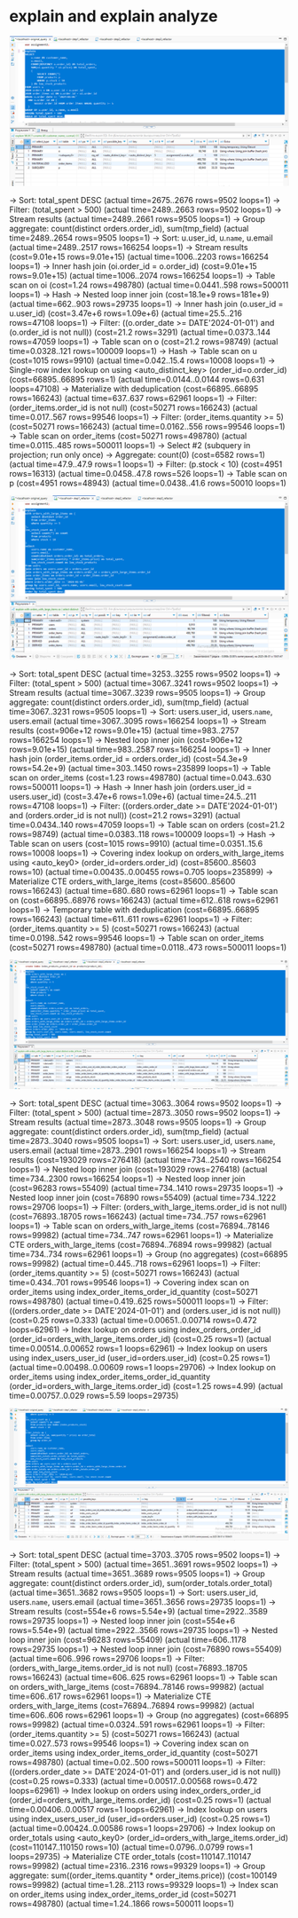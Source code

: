 # explain and explain analyze
![original query](original_query.png)

-> Sort: total_spent DESC  (actual time=2675..2676 rows=9502 loops=1)
    -> Filter: (total_spent > 500)  (actual time=2489..2663 rows=9502 loops=1)
        -> Stream results  (actual time=2489..2661 rows=9505 loops=1)
            -> Group aggregate: count(distinct orders.order_id), sum(tmp_field)  (actual time=2489..2654 rows=9505 loops=1)
                -> Sort: u.user_id, u.`name`, u.email  (actual time=2489..2517 rows=166254 loops=1)
                    -> Stream results  (cost=9.01e+15 rows=9.01e+15) (actual time=1006..2203 rows=166254 loops=1)
                        -> Inner hash join (oi.order_id = o.order_id)  (cost=9.01e+15 rows=9.01e+15) (actual time=1006..2074 rows=166254 loops=1)
                            -> Table scan on oi  (cost=1.24 rows=498780) (actual time=0.0441..598 rows=500011 loops=1)
                            -> Hash
                                -> Nested loop inner join  (cost=18.1e+9 rows=181e+9) (actual time=662..903 rows=29735 loops=1)
                                    -> Inner hash join (o.user_id = u.user_id)  (cost=3.47e+6 rows=1.09e+6) (actual time=25.5..216 rows=47108 loops=1)
                                        -> Filter: ((o.order_date >= DATE'2024-01-01') and (o.order_id is not null))  (cost=21.2 rows=3291) (actual time=0.0373..144 rows=47059 loops=1)
                                            -> Table scan on o  (cost=21.2 rows=98749) (actual time=0.0328..121 rows=100009 loops=1)
                                        -> Hash
                                            -> Table scan on u  (cost=1015 rows=9910) (actual time=0.042..15.4 rows=10008 loops=1)
                                    -> Single-row index lookup on <subquery3> using <auto_distinct_key> (order_id=o.order_id)  (cost=66895..66895 rows=1) (actual time=0.0144..0.0144 rows=0.631 loops=47108)
                                        -> Materialize with deduplication  (cost=66895..66895 rows=166243) (actual time=637..637 rows=62961 loops=1)
                                            -> Filter: (order_items.order_id is not null)  (cost=50271 rows=166243) (actual time=0.017..567 rows=99546 loops=1)
                                                -> Filter: (order_items.quantity >= 5)  (cost=50271 rows=166243) (actual time=0.0162..556 rows=99546 loops=1)
                                                    -> Table scan on order_items  (cost=50271 rows=498780) (actual time=0.0115..485 rows=500011 loops=1)
-> Select #2 (subquery in projection; run only once)
    -> Aggregate: count(0)  (cost=6582 rows=1) (actual time=47.9..47.9 rows=1 loops=1)
        -> Filter: (p.stock < 10)  (cost=4951 rows=16313) (actual time=0.0458..47.8 rows=526 loops=1)
            -> Table scan on p  (cost=4951 rows=48943) (actual time=0.0438..41.6 rows=50010 loops=1)


![step 1](step1.png)

-> Sort: total_spent DESC  (actual time=3253..3255 rows=9502 loops=1)
    -> Filter: (total_spent > 500)  (actual time=3067..3241 rows=9502 loops=1)
        -> Stream results  (actual time=3067..3239 rows=9505 loops=1)
            -> Group aggregate: count(distinct orders.order_id), sum(tmp_field)  (actual time=3067..3231 rows=9505 loops=1)
                -> Sort: users.user_id, users.`name`, users.email  (actual time=3067..3095 rows=166254 loops=1)
                    -> Stream results  (cost=906e+12 rows=9.01e+15) (actual time=983..2757 rows=166254 loops=1)
                        -> Nested loop inner join  (cost=906e+12 rows=9.01e+15) (actual time=983..2587 rows=166254 loops=1)
                            -> Inner hash join (order_items.order_id = orders.order_id)  (cost=54.3e+9 rows=54.2e+9) (actual time=303..1450 rows=235899 loops=1)
                                -> Table scan on order_items  (cost=1.23 rows=498780) (actual time=0.043..630 rows=500011 loops=1)
                                -> Hash
                                    -> Inner hash join (orders.user_id = users.user_id)  (cost=3.47e+6 rows=1.09e+6) (actual time=24.5..211 rows=47108 loops=1)
                                        -> Filter: ((orders.order_date >= DATE'2024-01-01') and (orders.order_id is not null))  (cost=21.2 rows=3291) (actual time=0.0434..140 rows=47059 loops=1)
                                            -> Table scan on orders  (cost=21.2 rows=98749) (actual time=0.0383..118 rows=100009 loops=1)
                                        -> Hash
                                            -> Table scan on users  (cost=1015 rows=9910) (actual time=0.0351..15.6 rows=10008 loops=1)
                            -> Covering index lookup on orders_with_large_items using <auto_key0> (order_id=orders.order_id)  (cost=85600..85603 rows=10) (actual time=0.00435..0.00455 rows=0.705 loops=235899)
                                -> Materialize CTE orders_with_large_items  (cost=85600..85600 rows=166243) (actual time=680..680 rows=62961 loops=1)
                                    -> Table scan on <temporary>  (cost=66895..68976 rows=166243) (actual time=612..618 rows=62961 loops=1)
                                        -> Temporary table with deduplication  (cost=66895..66895 rows=166243) (actual time=611..611 rows=62961 loops=1)
                                            -> Filter: (order_items.quantity >= 5)  (cost=50271 rows=166243) (actual time=0.0198..542 rows=99546 loops=1)
                                                -> Table scan on order_items  (cost=50271 rows=498780) (actual time=0.0118..473 rows=500011 loops=1)


![step 2](step2.png)

-> Sort: total_spent DESC  (actual time=3063..3064 rows=9502 loops=1)
    -> Filter: (total_spent > 500)  (actual time=2873..3050 rows=9502 loops=1)
        -> Stream results  (actual time=2873..3048 rows=9505 loops=1)
            -> Group aggregate: count(distinct orders.order_id), sum(tmp_field)  (actual time=2873..3040 rows=9505 loops=1)
                -> Sort: users.user_id, users.`name`, users.email  (actual time=2873..2901 rows=166254 loops=1)
                    -> Stream results  (cost=193029 rows=276418) (actual time=734..2540 rows=166254 loops=1)
                        -> Nested loop inner join  (cost=193029 rows=276418) (actual time=734..2300 rows=166254 loops=1)
                            -> Nested loop inner join  (cost=96283 rows=55409) (actual time=734..1410 rows=29735 loops=1)
                                -> Nested loop inner join  (cost=76890 rows=55409) (actual time=734..1222 rows=29706 loops=1)
                                    -> Filter: (orders_with_large_items.order_id is not null)  (cost=76893..18705 rows=166243) (actual time=734..757 rows=62961 loops=1)
                                        -> Table scan on orders_with_large_items  (cost=76894..78146 rows=99982) (actual time=734..747 rows=62961 loops=1)
                                            -> Materialize CTE orders_with_large_items  (cost=76894..76894 rows=99982) (actual time=734..734 rows=62961 loops=1)
                                                -> Group (no aggregates)  (cost=66895 rows=99982) (actual time=0.445..718 rows=62961 loops=1)
                                                    -> Filter: (order_items.quantity >= 5)  (cost=50271 rows=166243) (actual time=0.434..701 rows=99546 loops=1)
                                                        -> Covering index scan on order_items using index_order_items_order_id_quantity  (cost=50271 rows=498780) (actual time=0.419..625 rows=500011 loops=1)
                                    -> Filter: ((orders.order_date >= DATE'2024-01-01') and (orders.user_id is not null))  (cost=0.25 rows=0.333) (actual time=0.00651..0.00714 rows=0.472 loops=62961)
                                        -> Index lookup on orders using index_orders_order_id (order_id=orders_with_large_items.order_id)  (cost=0.25 rows=1) (actual time=0.00514..0.00652 rows=1 loops=62961)
                                -> Index lookup on users using index_users_user_id (user_id=orders.user_id)  (cost=0.25 rows=1) (actual time=0.00498..0.00609 rows=1 loops=29706)
                            -> Index lookup on order_items using index_order_items_order_id_quantity (order_id=orders_with_large_items.order_id)  (cost=1.25 rows=4.99) (actual time=0.00757..0.029 rows=5.59 loops=29735)


![step 3](step3.png)

-> Sort: total_spent DESC  (actual time=3703..3705 rows=9502 loops=1)
    -> Filter: (total_spent > 500)  (actual time=3651..3691 rows=9502 loops=1)
        -> Stream results  (actual time=3651..3689 rows=9505 loops=1)
            -> Group aggregate: count(distinct orders.order_id), sum(order_totals.order_total)  (actual time=3651..3682 rows=9505 loops=1)
                -> Sort: users.user_id, users.`name`, users.email  (actual time=3651..3656 rows=29735 loops=1)
                    -> Stream results  (cost=554e+6 rows=5.54e+9) (actual time=2922..3589 rows=29735 loops=1)
                        -> Nested loop inner join  (cost=554e+6 rows=5.54e+9) (actual time=2922..3566 rows=29735 loops=1)
                            -> Nested loop inner join  (cost=96283 rows=55409) (actual time=606..1178 rows=29735 loops=1)
                                -> Nested loop inner join  (cost=76890 rows=55409) (actual time=606..996 rows=29706 loops=1)
                                    -> Filter: (orders_with_large_items.order_id is not null)  (cost=76893..18705 rows=166243) (actual time=606..625 rows=62961 loops=1)
                                        -> Table scan on orders_with_large_items  (cost=76894..78146 rows=99982) (actual time=606..617 rows=62961 loops=1)
                                            -> Materialize CTE orders_with_large_items  (cost=76894..76894 rows=99982) (actual time=606..606 rows=62961 loops=1)
                                                -> Group (no aggregates)  (cost=66895 rows=99982) (actual time=0.0324..591 rows=62961 loops=1)
                                                    -> Filter: (order_items.quantity >= 5)  (cost=50271 rows=166243) (actual time=0.027..573 rows=99546 loops=1)
                                                        -> Covering index scan on order_items using index_order_items_order_id_quantity  (cost=50271 rows=498780) (actual time=0.02..500 rows=500011 loops=1)
                                    -> Filter: ((orders.order_date >= DATE'2024-01-01') and (orders.user_id is not null))  (cost=0.25 rows=0.333) (actual time=0.00517..0.00568 rows=0.472 loops=62961)
                                        -> Index lookup on orders using index_orders_order_id (order_id=orders_with_large_items.order_id)  (cost=0.25 rows=1) (actual time=0.00406..0.00517 rows=1 loops=62961)
                                -> Index lookup on users using index_users_user_id (user_id=orders.user_id)  (cost=0.25 rows=1) (actual time=0.00424..0.00586 rows=1 loops=29706)
                            -> Index lookup on order_totals using <auto_key0> (order_id=orders_with_large_items.order_id)  (cost=110147..110150 rows=10) (actual time=0.0796..0.0799 rows=1 loops=29735)
                                -> Materialize CTE order_totals  (cost=110147..110147 rows=99982) (actual time=2316..2316 rows=99329 loops=1)
                                    -> Group aggregate: sum((order_items.quantity * order_items.price))  (cost=100149 rows=99982) (actual time=1.28..2113 rows=99329 loops=1)
                                        -> Index scan on order_items using index_order_items_order_id  (cost=50271 rows=498780) (actual time=1.24..1866 rows=500011 loops=1)



